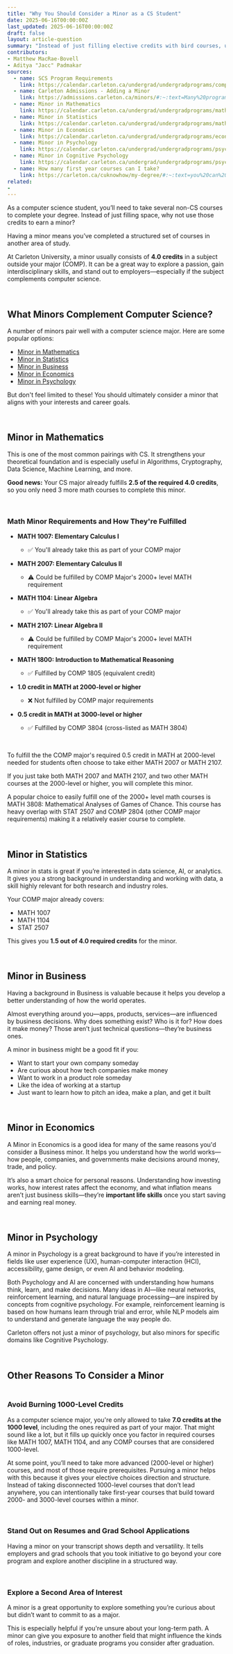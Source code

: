 ```yaml
---
title: "Why You Should Consider a Minor as a CS Student"
date: 2025-06-16T00:00:00Z
last_updated: 2025-06-16T00:00:00Z
draft: false
layout: article-question
summary: "Instead of just filling elective credits with bird courses, using them toward a minor can help you stand out, deepen your skills, and explore a second area of interest."
contributors: 
- Matthew MacRae-Bovell
- Aditya "Jacc" Padmakar
sources:
  - name: SCS Program Requirements
    link: https://calendar.carleton.ca/undergrad/undergradprograms/computerscience/#Computer_Science__BCS_Honours:~:text=Statistical%20Modeling%20I-,6.%C2%A0%C2%A05.0%20credits%20in%20Breadth%20Electives,4.0,-Total%20Credits
  - name: Carleton Admissions - Adding a Minor
    link: https://admissions.carleton.ca/minors/#:~:text=Many%20programs%20provide%20the%20flexibility,usually%20consists%20of%204.0%20credits.
  - name: Minor in Mathematics
    link: https://calendar.carleton.ca/undergrad/undergradprograms/mathematicsandstatistics/#Minor_in_Mathematics:~:text=Minor%20in%20Mathematics%20(4.0%20credits)
  - name: Minor in Statistics
    link: https://calendar.carleton.ca/undergrad/undergradprograms/mathematicsandstatistics/#Minor_in_Statistics
  - name: Minor in Economics
    link: https://calendar.carleton.ca/undergrad/undergradprograms/economics/#Minor_in_Economics:~:text=Minor%20in%20Economics%20(4.0%20credits)
  - name: Minor in Psychology
    link: https://calendar.carleton.ca/undergrad/undergradprograms/psychology/#Minor_in_Psychology:~:text=4.0-,Minor%20in%20Psychology,-Open%20to%20all
  - name: Minor in Cognitive Psychology
    link: https://calendar.carleton.ca/undergrad/undergradprograms/psychology/#Minor_in_Cognitive_Psychology
  - name: How many first year courses can I take?
    link: https://carleton.ca/cuknowhow/my-degree/#:~:text=you%20can%20only%20count%20a%20maximum%20of%207.0%20credits%20in%20first%2Dyear%20courses
related:
- 
---
```


As a computer science student, you’ll need to take several non-CS courses to complete your degree. Instead of just filling space, why not use those credits to earn a minor?

Having a minor means you’ve completed a structured set of courses in another area of study.

At Carleton University, a minor usually consists of **4.0 credits** in a subject outside your major (COMP). It can be a great way to explore a passion, gain interdisciplinary skills, and stand out to employers—especially if the subject complements computer science.

<br/>

## What Minors Complement Computer Science?

A number of minors pair well with a computer science major. Here are some popular options:
- [Minor in Mathematics](#minor-in-mathematics)
- [Minor in Statistics](#minor-in-statistics)
- [Minor in Business](#minor-in-business)
- [Minor in Economics](#minor-in-economics)
- [Minor in Psychology](#minor-in-psychology)

But don't feel limited to these! You should ultimately consider a minor that aligns with your interests and career goals.

<br/>

## Minor in Mathematics

This is one of the most common pairings with CS. It strengthens your theoretical foundation and is especially useful in Algorithms, Cryptography, Data Science, Machine Learning, and more.

**Good news:** Your CS major already fulfills **2.5 of the required 4.0 credits**, so you only need 3 more math courses to complete this minor.

<br/>

### Math Minor Requirements and How They're Fulfilled

* **MATH 1007: Elementary Calculus I**
  - ✅ You'll already take this as part of your COMP major

* **MATH 2007: Elementary Calculus II**
  - ⚠️ Could be fulfilled by COMP Major's 2000+ level MATH requirement

* **MATH 1104: Linear Algebra**
  - ✅ You'll already take this as part of your COMP major

* **MATH 2107: Linear Algebra II**
  - ⚠️ Could be fulfilled by COMP Major's 2000+ level MATH requirement

* **MATH 1800: Introduction to Mathematical Reasoning**
  - ✅ Fulfilled by COMP 1805 (equivalent credit)

* **1.0 credit in MATH at 2000-level or higher**
  - ❌ Not fulfilled by COMP major requirements

* **0.5 credit in MATH at 3000-level or higher**
  - ✅ Fulfilled by COMP 3804 (cross-listed as MATH 3804)

<br/> 

To fulfill the the COMP major's required 0.5 credit in MATH at 2000-level needed for students often choose to take either MATH 2007 or MATH 2107. 

If you just take both MATH 2007 and  MATH 2107, and two other MATH courses at the 2000-level or higher, you will complete this minor.

A popular choice to easily fulfill one of the 2000+ level math courses is MATH 3808: Mathematical Analyses of Games of Chance. This course has heavy overlap with STAT 2507 and COMP 2804 (other COMP major requirements) making it a relatively easier course to complete.


<br/>

## Minor in Statistics

A minor in stats is great if you’re interested in data science, AI, or analytics. It gives you a strong background in understanding and working with data, a skill highly relevant for both research and industry roles.

Your COMP major already covers:
- MATH 1007
- MATH 1104
- STAT 2507

This gives you **1.5 out of 4.0 required credits** for the minor.

<br/>

## Minor in Business

Having a background in Business is valuable because it helps you develop a better understanding of how the world operates. 

Almost everything around you—apps, products, services—are influenced by business decisions. Why does something exist? Who is it for? How does it make money? Those aren’t just technical questions—they’re business ones.

A minor in business might be a good fit if you:

- Want to start your own company someday
- Are curious about how tech companies make money
- Want to work in a product role someday
- Like the idea of working at a startup
- Just want to learn how to pitch an idea, make a plan, and get it built

<br/>

## Minor in Economics

A Minor in Economics is a good idea for many of the same reasons you'd consider a Business minor. It helps you understand how the world works—how people, companies, and governments make decisions around money, trade, and policy.

It’s also a smart choice for personal reasons. Understanding how investing works, how interest rates affect the economy, and what inflation means aren’t just business skills—they’re **important life skills** once you start saving and earning real money.

<br/>

## Minor in Psychology

A minor in Psychology is a great background to have if you’re interested in fields like user experience (UX), human-computer interaction (HCI), accessibility, game design, or even AI and behavior modeling.

Both Psychology and AI are concerned with understanding how humans think, learn, and make decisions. Many ideas in AI—like neural networks, reinforcement learning, and natural language processing—are inspired by concepts from cognitive psychology. For example, reinforcement learning is based on how humans learn through trial and error, while NLP models aim to understand and generate language the way people do. 

Carleton offers not just a minor of psychology, but also minors for specific domains like Cognitive Psychology.


<br/>

## Other Reasons To Consider a Minor

<div style="height: 0.25rem"></div>

### Avoid Burning 1000-Level Credits

As a computer science major, you're only allowed to take **7.0 credits at the 1000 level**, including the ones required as part of your major. That might sound like a lot, but it fills up quickly once you factor in required courses like MATH 1007, MATH 1104, and any COMP courses that are considered 1000-level.

At some point, you’ll need to take more advanced (2000-level or higher) courses, and most of those require prerequisites. Pursuing a minor helps with this because it gives your elective choices direction and structure. Instead of taking disconnected 1000-level courses that don’t lead anywhere, you can intentionally take first-year courses that build toward 2000- and 3000-level courses within a minor. 

<br/>

### Stand Out on Resumes and Grad School Applications

Having a minor on your transcript shows depth and versatility. It tells employers and grad schools that you took initiative to go beyond your core program and explore another discipline in a structured way.

<br/>

### Explore a Second Area of Interest

A minor is a great opportunity to explore something you’re curious about but didn’t want to commit to as a major.

This is especially helpful if you're unsure about your long-term path. A minor can give you exposure to another field that might influence the kinds of roles, industries, or graduate programs you consider after graduation.

